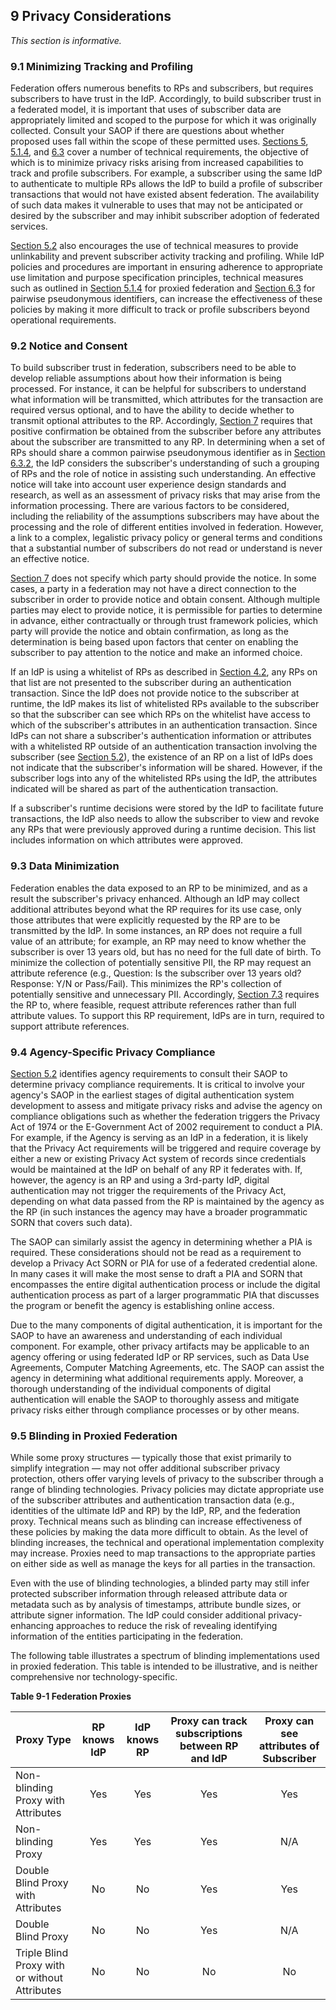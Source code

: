 <a name="privacy"></a>

## <a name="privacy-section-header"></a> 9 Privacy Considerations

*This section is informative.*

### 9.1 Minimizing Tracking and Profiling

Federation offers numerous benefits to RPs and subscribers, but requires subscribers to have trust in the IdP. Accordingly, to build subscriber trust in a federated model, it is important that uses of subscriber data are appropriately limited and scoped to the purpose for which it was originally collected. Consult your SAOP if there are questions about whether proposed uses fall within the scope of these permitted uses. [Sections 5](#federation), [5.1.4](#proxied), and [6.3](#ppi) cover a number of technical requirements, the objective of which is to minimize privacy risks arising from increased capabilities to track and profile subscribers. For example, a subscriber using the same IdP to authenticate to multiple RPs allows the IdP to build a profile of subscriber transactions that would not have existed absent federation. The availability of such data makes it vulnerable to uses that may not be anticipated or desired by the subscriber and may inhibit subscriber adoption of federated services.

[Section 5.2](#privacy-reqs) also encourages the use of technical measures to provide unlinkability and prevent subscriber activity tracking and profiling. While IdP policies and procedures are important in ensuring adherence to appropriate use limitation and purpose specification principles, technical measures such as outlined in [Section 5.1.4](#proxied) for proxied federation and [Section 6.3](#ppi) for pairwise pseudonymous identifiers, can increase the effectiveness of these policies by making it more difficult to track or profile subscribers beyond operational requirements.

### <a name="notice"></a> 9.2 Notice and Consent

To build subscriber trust in federation, subscribers need to be able to develop reliable assumptions about how their information is being processed. For instance, it can be helpful for subscribers to understand what information will be transmitted, which attributes for the transaction are required versus optional, and to have the ability to decide whether to transmit optional attributes to the RP. Accordingly, [Section 7](#presentation) requires that positive confirmation be obtained from the subscriber before any attributes about the subscriber are transmitted to any RP. In determining when a set of RPs should share a common pairwise pseudonymous identifier as in [Section 6.3.2](#ppi-gen), the IdP considers the subscriber's understanding of such a grouping of RPs and the role of notice in assisting such understanding. An effective notice will take into account user experience design standards and research, as well as an assessment of privacy risks that may arise from the information processing. There are various factors to be considered, including the reliability of the assumptions subscribers may have about the processing and the role of different entities involved in federation. However, a link to a complex, legalistic privacy policy or general terms and conditions that a substantial number of subscribers do not read or understand is never an effective notice. 

[Section 7](#presentation) does not specify which party should provide the notice. In some cases, a party in a federation may not have a direct connection to the subscriber in order to provide notice and obtain consent. Although multiple parties may elect to provide notice, it is permissible for parties to determine in advance, either contractually or through trust framework policies, which party will provide the notice and obtain confirmation, as long as the determination is being based upon factors that center on enabling the subscriber to pay attention to the notice and make an informed choice.

If an IdP is using a whitelist of RPs as described in [Section 4.2](#runtime-decisions), any RPs on that list are not presented to the subscriber during an authentication transaction. Since the IdP does not provide notice to the subscriber at runtime, the IdP makes its list of whitelisted RPs available to the subscriber so that the subscriber can see which RPs on the whitelist have access to which of the subscriber's attributes in an authentication transaction. Since IdPs can not share a subscriber's authentication information or attributes with a whitelisted RP outside of an authentication transaction involving the subscriber (see [Section 5.2](#privacy-reqs)), the existence of an RP on a list of IdPs does not indicate that the subscriber's information will be shared. However, if the subscriber logs into any of the whitelisted RPs using the IdP, the attributes indicated will be shared as part of the authentication transaction.

If a subscriber's runtime decisions were stored by the IdP to facilitate future transactions, the IdP also needs to allow the subscriber to view and revoke any RPs that were previously approved during a runtime decision. This list includes information on which attributes were approved.

### <a name="minimization"></a> 9.3 Data Minimization

Federation enables the data exposed to an RP to be minimized, and as a result the subscriber's privacy enhanced. Although an IdP may collect additional attributes beyond what the RP requires for its use case, only those attributes that were explicitly requested by the RP are to be transmitted by the IdP. In some instances, an RP does not require a full value of an attribute; for example, an RP may need to know whether the subscriber is over 13 years old, but has no need for the full date of birth. To minimize the collection of potentially sensitive PII, the RP may request an attribute reference (e.g., Question: Is the subscriber over 13 years old? Response: Y/N or Pass/Fail). This minimizes the RP's collection of potentially sensitive and unnecessary PII. Accordingly, [Section 7.3](#protecting-information) requires the RP to, where feasible, request attribute references rather than full attribute values. To support this RP requirement, IdPs are in turn, required to support attribute references.

### <a name="agency-privacy"></a>9.4 Agency-Specific Privacy Compliance 

[Section 5.2](#privacy-reqs) identifies agency requirements to consult their SAOP to determine privacy compliance requirements. It is critical to involve your agency's SAOP in the earliest stages of digital authentication system development to assess and mitigate privacy risks and advise the agency on compliance obligations such as whether the federation triggers the Privacy Act of 1974 or the E-Government Act of 2002 requirement to conduct a PIA. For example, if the Agency is serving as an IdP in a federation, it is likely that the Privacy Act requirements will be triggered and require coverage by either a new or existing Privacy Act system of records since credentials would be maintained at the IdP on behalf of any RP it federates with. If, however, the agency is an RP and using a 3rd-party IdP, digital authentication may not trigger the requirements of the Privacy Act, depending on what data passed from the RP is maintained by the agency as the RP (in such instances the agency may have a broader programmatic SORN that covers such data).

The SAOP can similarly assist the agency in determining whether a PIA is required. These considerations should not be read as a requirement to develop a Privacy Act SORN or PIA for use of a federated credential alone. In many cases it will make the most sense to draft a PIA and SORN that encompasses the entire digital authentication process or include the digital authentication process as part of a larger programmatic PIA that discusses the program or benefit the agency is establishing online access.

Due to the many components of digital authentication, it is important for the SAOP to have an awareness and understanding of each individual component. For example, other privacy artifacts may be applicable to an agency offering or using federated IdP or RP services, such as Data Use Agreements, Computer Matching Agreements, etc. The SAOP can assist the agency in determining what additional requirements apply. Moreover, a thorough understanding of the individual components of digital authentication will enable the SAOP to thoroughly assess and mitigate privacy risks either through compliance processes or by other means.


### 9.5 <a name="blinding"></a>Blinding in Proxied Federation

While some proxy structures — typically those that exist primarily to simplify integration — may not offer additional subscriber privacy protection, others offer varying levels of privacy to the subscriber through a range of blinding technologies. Privacy policies may dictate appropriate use of the subscriber attributes and authentication transaction data (e.g., identities of the ultimate IdP and RP) by the IdP, RP, and the federation proxy. Technical means such as blinding can increase effectiveness of these policies by making the data more difficult to obtain. As the level of blinding increases, the technical and operational implementation complexity may increase. Proxies need to map transactions to the appropriate parties on either side as well as manage the keys for all parties in the transaction.

Even with the use of blinding technologies, a blinded party may still infer protected subscriber information through released attribute data or metadata such as by analysis of timestamps, attribute bundle sizes, or attribute signer information. The IdP could consider additional privacy-enhancing approaches to reduce the risk of revealing identifying information of the entities participating in the federation.


The following table illustrates a spectrum of blinding implementations used in proxied federation. This table is intended to be illustrative, and is neither comprehensive nor technology-specific.

<div class="text-center" markdown="1">

**Table 9-1 Federation Proxies**

</div>


|Proxy Type|RP knows IdP|IdP knows RP|Proxy can track subscriptions between RP and IdP|Proxy can see attributes of Subscriber|
|---|:---:|:---:|:---:|:---:|
|Non-blinding Proxy with Attributes|Yes|Yes|Yes|Yes|
|Non-blinding Proxy|Yes|Yes|Yes|N/A|
|Double Blind Proxy with Attributes|No|No|Yes|Yes|
|Double Blind Proxy|No|No|Yes|N/A|
|Triple Blind Proxy with or without Attributes|No|No|No|No|

